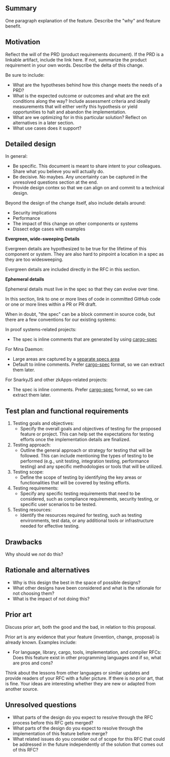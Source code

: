 ## Summary
[summary]: #summary

One paragraph explanation of the feature. Describe the "why" and feature benefit.

## Motivation
[motivation]: #motivation

Reflect the will of the PRD (product requirements document). If the PRD is a linkable artifact, include the link here. If not, summarize the product requirement in your own words. Describe the delta of this change.

Be sure to include:

* What are the hypotheses behind how this change meets the needs of a PRD?
* What is the expected outcome or outcomes and what are the exit conditions along the way? Include assessment criteria and ideally measurements that will either verify this hypothesis or yield opportunities to halt and abandon the implementation.
* What are we optimizing for in this particular solution? Reflect on alternatives in a later section.
* What use cases does it support?

## Detailed design
[detailed-design]: #detailed-design

In general:
* Be specific. This document is meant to share intent to your colleagues. Share what you believe you will actually do.
* Be decisive. No maybes. Any uncertainty can be captured in the unresolved questions section at the end.
* Provide design contex so that we can align on and commit to a technical design. 

Beyond the design of the change itself, also include details around:
* Security implications
* Performance
* The impact of this change on other components or systems
* Dissect edge cases with examples

**Evergreen, wide-sweeping Details**

Evergreen details are hypothesized to be true for the lifetime of this component or system. They are also hard to pinpoint a location in a spec as they are too widesweeping.

Evergreen details are included directly in the RFC in this section.

**Ephemeral details**

Ephemeral details must live in the spec so that they can evolve over time.

In this section, link to one or more lines of code in committed GitHub code or one or more lines within a PR or PR draft.

When in doubt, "the spec" can be a block comment in source code, but there are a few conventions for our existing systems:

In proof systems-related projects:
* The spec is inline comments that are generated by using [cargo-spec](https://github.com/mimoo/cargo-specification)

For Mina Daemon:
* Large areas are captured by a [separate specs area](https://github.com/MinaProtocol/mina/tree/develop/docs/specs)
* Default to inline comments. Prefer [cargo-spec](https://github.com/mimoo/cargo-specification) format, so we can extract them later.

For SnarkyJS and other zkApps-related projects:
* The spec is inline comments. Prefer [cargo-spec](https://github.com/mimoo/cargo-specification) format, so we can extract them later.

## Test plan and functional requirements
[test-plan-and-functional-requirements]: #test-plan-and-functional-requirements

1. Testing goals and objectives: 
    * Specify the overall goals and objectives of testing for the proposed feature or project. This can help set the expectations for testing efforts once the implementation details are finalized.
2. Testing approach: 
    * Outline the general approach or strategy for testing that will be followed. This can include mentioning the types of testing to be performed (e.g., unit testing, integration testing, performance testing) and any specific methodologies or tools that will be utilized.
3. Testing scope: 
    * Define the scope of testing by identifying the key areas or functionalities that will be covered by testing efforts. 
4. Testing requirements: 
    * Specify any specific testing requirements that need to be considered, such as compliance requirements, security testing, or specific user scenarios to be tested.
5. Testing resources: 
    * Identify the resources required for testing, such as testing environments, test data, or any additional tools or infrastructure needed for effective testing.

## Drawbacks
[drawbacks]: #drawbacks

Why should we *not* do this?

## Rationale and alternatives
[rationale-and-alternatives]: #rationale-and-alternatives

* Why is this design the best in the space of possible designs?
* What other designs have been considered and what is the rationale for not choosing them?
* What is the impact of not doing this?

## Prior art
[prior-art]: #prior-art

Discuss prior art, both the good and the bad, in relation to this proposal. 

Prior art is any evidence that your feature (invention, change, proposal) is already known. Examples include:

- For language, library, cargo, tools, implementation, and compiler RFCs: Does this feature exist in other programming languages and if so, what are pros and cons?

Think about the lessons from other languages or similar updates and provide readers of your RFC with a fuller picture. If there is no prior art, that is fine. Your ideas are interesting whether they are new or adapted from another source.

## Unresolved questions
[unresolved-questions]: #unresolved-questions

* What parts of the design do you expect to resolve through the RFC process before this RFC gets merged?
* What parts of the design do you expect to resolve through the implementation of this feature before merge?
* What related issues do you consider out of scope for this RFC that could be addressed in the future independently of the solution that comes out of this RFC?
